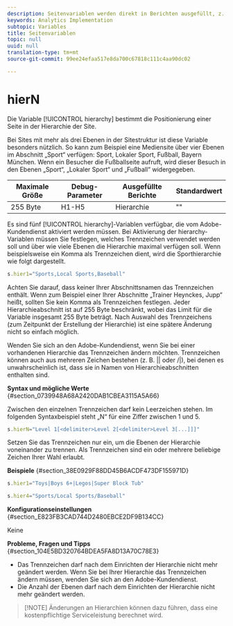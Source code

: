 ```yaml
---
description: Seitenvariablen werden direkt in Berichten ausgefüllt, z. B. pageName, List Props, List Variables usw.
keywords: Analytics Implementation
subtopic: Variables
title: Seitenvariablen
topic: null
uuid: null
translation-type: tm+mt
source-git-commit: 99ee24efaa517e8da700c67818c111c4aa90dc02

---
```




# hierN

Die Variable [!UICONTROL hierarchy] bestimmt die Positionierung einer Seite in der Hierarchie der Site.


<!-- 

hierN.xml

 -->

Bei Sites mit mehr als drei Ebenen in der Sitestruktur ist diese Variable besonders nützlich. So kann zum Beispiel eine Mediensite über vier Ebenen im Abschnitt „Sport“ verfügen: Sport, Lokaler Sport, Fußball, Bayern München. Wenn ein Besucher die Fußballseite aufruft, wird dieser Besuch in den Ebenen „Sport“, „Lokaler Sport“ und „Fußball“ widergegeben.

| Maximale Größe | Debug-Parameter | Ausgefüllte Berichte | Standardwert |
|---|---|---|---|
| 255 Byte | H1-H5 | Hierarchie | "" |

Es sind fünf [!UICONTROL hierarchy]-Variablen verfügbar, die vom Adobe-Kundendienst aktiviert werden müssen. Bei Aktivierung der hierarchy-Variablen müssen Sie festlegen, welches Trennzeichen verwendet werden soll und über wie viele Ebenen die Hierarchie maximal verfügen soll. Wenn beispielsweise ein Komma als Trennzeichen dient, wird die Sporthierarchie wie folgt dargestellt.

```js
s.hier1="Sports,Local Sports,Baseball"
```

Achten Sie darauf, dass keiner Ihrer Abschnittsnamen das Trennzeichen enthält. Wenn zum Beispiel einer Ihrer Abschnitte „Trainer Heynckes, Jupp“ heißt, sollten Sie kein Komma als Trennzeichen festlegen. Jeder Hierarchieabschnitt ist auf 255 Byte beschränkt, wobei das Limit für die Variable insgesamt 255 Byte beträgt. Nach Auswahl des Trennzeichens (zum Zeitpunkt der Erstellung der Hierarchie) ist eine spätere Änderung nicht so einfach möglich.

Wenden Sie sich an den Adobe-Kundendienst, wenn Sie bei einer vorhandenen Hierarchie das Trennzeichen ändern möchten. Trennzeichen können auch aus mehreren Zeichen bestehen (z. B. || oder /|\), bei denen es unwahrscheinlich ist, dass sie in Namen von Hierarchieabschnitten enthalten sind.

**Syntax und mögliche Werte** {#section_0739948A68A2420DAB1CBEA3115A5A66}

Zwischen den einzelnen Trennzeichen darf kein Leerzeichen stehen. Im folgenden Syntaxbeispiel steht „N“ für eine Ziffer zwischen 1 und 5.

```js
s.hierN="Level 1[<delimiter>Level 2[<delimiter>Level 3[...]]]"
```

Setzen Sie das Trennzeichen nur ein, um die Ebenen der Hierarchie voneinander zu trennen. Als Trennzeichen sind ein oder mehrere beliebige Zeichen Ihrer Wahl erlaubt.

**Beispiele** {#section_38E0929F88DD45B6ACDF473DF155971D}

```js
s.hier1="Toys|Boys 6+|Legos|Super Block Tub"
```

```js
s.hier4="Sports/Local Sports/Baseball"
```

**Konfigurationseinstellungen** {#section_E823FB3CAD744D2480EBCE2DF9B134CC}

Keine

**Probleme, Fragen und Tipps** {#section_104E5BD320764BDEA5FA8D13A70C78E3}

* Das Trennzeichen darf nach dem Einrichten der Hierarchie nicht mehr geändert werden. Wenn Sie bei Ihrer Hierarchie das Trennzeichen ändern müssen, wenden Sie sich an den Adobe-Kundendienst.
* Die Anzahl der Ebenen darf nach dem Einrichten der Hierarchie nicht mehr geändert werden.

> [!NOTE] Änderungen an Hierarchien können dazu führen, dass eine kostenpflichtige Serviceleistung berechnet wird.

